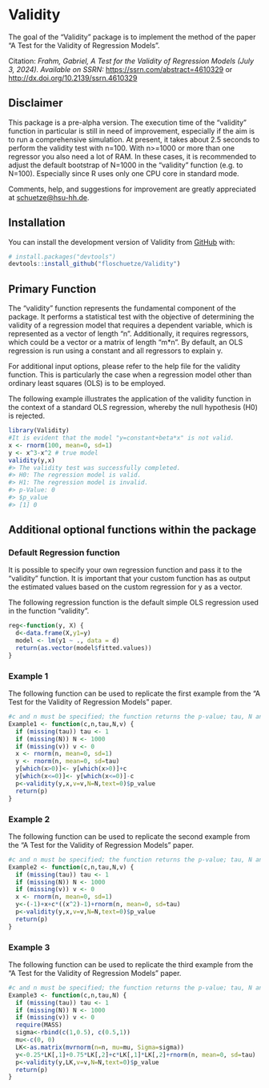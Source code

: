 
<!-- README.md is generated from README.Rmd. Please edit that file -->

# Validity

<!-- badges: start -->
<!-- badges: end -->

The goal of the “Validity” package is to implement the method of the
paper “A Test for the Validity of Regression Models”.

Citation: *Frahm, Gabriel, A Test for the Validity of Regression Models
(July 3, 2024). Available on SSRN:* <https://ssrn.com/abstract=4610329>
or <http://dx.doi.org/10.2139/ssrn.4610329>

## Disclaimer

This package is a pre-alpha version. The execution time of the
“validity” function in particular is still in need of improvement,
especially if the aim is to run a comprehensive simulation. At present,
it takes about 2.5 seconds to perform the validity test with n=100. With
n\>=1000 or more than one regressor you also need a lot of RAM. In these
cases, it is recommended to adjust the default bootstrap of N=1000 in
the “validity” function (e.g. to N=100). Especially since R uses only
one CPU core in standard mode.

Comments, help, and suggestions for improvement are greatly appreciated
at [schuetze@hsu-hh.de](schuetze@hsu-hh.de).

## Installation

You can install the development version of Validity from
[GitHub](https://github.com/) with:

``` r
# install.packages("devtools")
devtools::install_github("floschuetze/Validity")
```

## Primary Function

The “validity” function represents the fundamental component of the
package. It performs a statistical test with the objective of
determining the validity of a regression model that requires a dependent
variable, which is represented as a vector of length “n”. Additionally,
it requires regressors, which could be a vector or a matrix of length
“m\*n”. By default, an OLS regression is run using a constant and all
regressors to explain y.

For additional input options, please refer to the help file for the
validity function. This is particularly the case when a regression model
other than ordinary least squares (OLS) is to be employed.

The following example illustrates the application of the validity
function in the context of a standard OLS regression, whereby the null
hypothesis (H0) is rejected.

``` r
library(Validity)
#It is evident that the model "y=constant+beta*x" is not valid.
x <- rnorm(100, mean=0, sd=1)
y <- x^3-x^2 # true model
validity(y,x) 
#> The validity test was successfully completed. 
#> H0: The regression model is valid. 
#> H1: The regression model is invalid. 
#> p-Value: 0
#> $p_value
#> [1] 0
```

## Additional optional functions within the package

### Default Regression function

It is possible to specify your own regression function and pass it to
the “validity” function. It is important that your custom function has
as output the estimated values based on the custom regression for y as a
vector.

The following regression function is the default simple OLS regression
used in the function “validity”.

``` r
reg<-function(y, X) {
  d<-data.frame(X,y1=y)
  model <- lm(y1 ~ ., data = d)
  return(as.vector(model$fitted.values))
}
```

### Example 1

The following function can be used to replicate the first example from
the “A Test for the Validity of Regression Models” paper.

``` r
#c and n must be specified; the function returns the p-value; tau, N and v is optional
Example1 <- function(c,n,tau,N,v) {
  if (missing(tau)) tau <- 1
  if (missing(N)) N <- 1000
  if (missing(v)) v <- 0
  x <- rnorm(n, mean=0, sd=1)
  y <- rnorm(n, mean=0, sd=tau)
  y[which(x>0)]<- y[which(x>0)]+c
  y[which(x<=0)]<- y[which(x<=0)]-c
  p<-validity(y,x,v=v,N=N,text=0)$p_value
  return(p)
}
```

### Example 2

The following function can be used to replicate the second example from
the “A Test for the Validity of Regression Models” paper.

``` r
#c and n must be specified; the function returns the p-value; tau, N and v is optional
Example2 <- function(c,n,tau,N,v) {
  if (missing(tau)) tau <- 1
  if (missing(N)) N <- 1000
  if (missing(v)) v <- 0
  x <- rnorm(n, mean=0, sd=1)
  y<-(-1)+x+c*((x^2)-1)+rnorm(n, mean=0, sd=tau)
  p<-validity(y,x,v=v,N=N,text=0)$p_value
  return(p)
}
```

### Example 3

The following function can be used to replicate the third example from
the “A Test for the Validity of Regression Models” paper.

``` r
#c and n must be specified; the function returns the p-value; tau, N and v is optional
Example3 <- function(c,n,tau,N) {
  if (missing(tau)) tau <- 1
  if (missing(N)) N <- 1000
  if (missing(v)) v <- 0
  require(MASS)
  sigma<-rbind(c(1,0.5), c(0.5,1))
  mu<-c(0, 0) 
  LK<-as.matrix(mvrnorm(n=n, mu=mu, Sigma=sigma))
  y<-0.25*LK[,1]+0.75*LK[,2]+c*LK[,1]*LK[,2]+rnorm(n, mean=0, sd=tau)
  p<-validity(y,LK,v=v,N=N,text=0)$p_value
  return(p)
}
```
